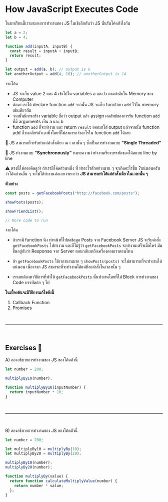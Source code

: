 # How JavaScript Executes Code

ในบทเรียนนี้เรามามองการทำงานของ JS ในเชิงลึกกันว่า JS นั้นรันโค้ดยังไงกัน

```js
let a = 2;
let b = 4;

function add(inputA, inputB) {
  const result = inputA + inputB;
  return result;
}

let output = add(a, b); // output is 6
let anotherOutput = add(4, 10); // anotherOutput is 14
```

จากโค้ด

- JS จะเก็บ value 2 และ 4 เข้าไปใน variables a และ b ตามลำดับใน Memory ของ Computer
- ต่อมา เราได้ declare function `add` จากนั้น JS จะเก็บ function `add` ไว้ใน memory เช่นเดียวกัน
- จากนั้นมีการสร้าง variable ชื่อว่า output แล้ว assign ผลลัพธ์ของการรัน function `add` ที่มี arguments เป็น a และ b
- function `add` ก็จะทำงาน และ return `result` ออกมาใส่ output แล้วจากนั้น function add ก็จะเคลียร์ตัวเองทิ้งโดยที่ไม่สามารถจำอะไรใน function `add` ได้เลย

🌟 JS สามารถที่จะรับทำแค่คำสั่งเดียว ณ เวลานั้น ๆ ซึ่งเป็นการทำงานแบบ **"Single Threaded"**

🌟 JS ทำงานแบบ **"Synchronously"** หมายความว่าทำงานเรียงบรรทัดของโค้ดแบบ line by line

⚠️ ตรงนี้ให้ลองคิดดูว่า ถ้าเรามีโค้ดส่วนหนึ่ง ที่ ทำอะไรสักอย่างนาน ๆ จะเกิดอะไรขึ้น ?​ แน่นอนครับว่าโค้ดส่วนอื่น ๆ จะไม่ได้ทำงานต่อเลย เพราะว่า **JS สามารถทำได้แค่คำสั่งเดียวในเวลานั้น ๆ**

**ตัวอย่าง**

```js
const posts = getFacebookPosts("http://facebook.com/posts");

showPosts(posts);

showFriendList();

// More code to run
```

จากโค้ด

- ถ้าเรามี function นึง ทำหน้าที่ไปขอข้อมูล Posts จาก Facebook Server JS จะรับคำสั่ง `getFacebookPosts` ไปทำงาน และก็ไม่รู้ว่า `getFacebookPosts` จะทำงานเสร็จเมื่อไหร่ มันขึ้นอยู่กับว่า Response จาก Server ตอบกลับมาถึงเครื่องคอมเราตอนไหน

- ถ้า `getFacebookPosts` ใช้เวลานานมาก ๆ `showPosts(posts)` จะไม่สามารถที่จะทำงานได้แน่นอน เนื่องจาก JS สามารถที่จะทำงานได้แค่ทีละคำสั่งในเวลานั้น ๆ

- เราเลยต้องหาวิธีการที่ทำให้ `getFacebookPosts` นั้นทำงานโดยที่ไม่ Block การทำงานของ Code บรรทัดต่อ ๆ ไป

**ในเบื้องต้นจะมีวิธีการแก้ไขดังนี้**

1. Callback Function
2. Promises

<br><hr><br>

## Exercises 🏅

A) ลองอธิบายการทำงานของ JS ของโค้ดตัวนี้

```js
let number = 200;

multiplyBy10(number);

function multiplyBy10(inputNumber) {
  return inputNumber * 10;
}
```

<br><hr><br>

B) ลองอธิบายการทำงานของ JS ของโค้ดตัวนี้

```js
let number = 200;

let multiplyBy10 = multiplyBy(10);
let multiplyBy20 = multiplyBy(20);

multiplyBy10(number);
multiplyBy20(number);

function multiplyBy(value) {
  return function calculateMultiplyValue(number) {
    return number * value;
  };
}
```

